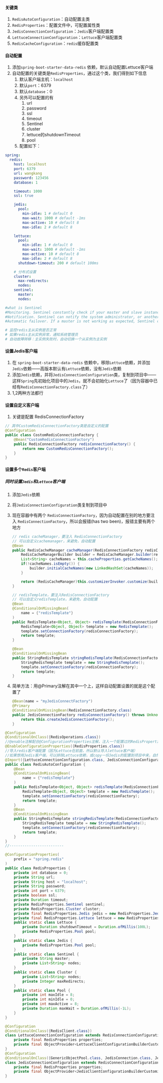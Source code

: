 #### 关键类

1. `RedisAutoConfiguration`：自动配置主类
2. `RedisProperties`：配置文件中，可配置属性类
3. `JedisConnectionConfiguration`：`Jedis`客户端配置类
4. `LettuceConnectionConfiguration`：`Lettuce`客户端配置类
5. `RedisCacheConfiguration`：`redis`缓存配置类




#### 自动配置

1. 添加`spring-boot-starter-data-redis` 依赖，默认自动配置Lettuce客户端
2. 自动配置的关键类是`RedisProperties`，通过这个类，我们得到如下信息
   1. 默认客户端主机：`localhost`
   2. 默认`port`：6379
   3. 默认`database`：0
   4. 另外可以配置的有
      1. url
      2. password
      3. ssl
      4. timeout
      5. Sentinel
      6. cluster
      7. lettuce的shutdownTimeout
      8. pool
   5. 配置如下：

```yml
spring:
  redis:
    host: localhost
    port: 6379
    url: wangkang
    password: 123456
    database: 1

    timeout: 1000
    ssl: true

    jedis:
      pool:
        min-idle: 1 # default 0
        max-wait: 1000 # default -1ms
        max-active: 10 # default 8
        max-idle: 2 # default 8

    lettuce:
      pool:
        min-idle: 1 # default 0
        max-wait: 1000 # default -1ms
        max-active: 10 # default 8
        max-idle: 2 # default 8
      shutdown-timeout: 200 # default 100ms

    # 分布式设置
    cluster:
      max-redirects:
      nodes:
    sentinel:
      master:
      nodes:

#what is Sentinel
#Monitoring. Sentinel constantly check if your master and slave instances are working as expected.
#Notification. Sentinel can notify the system administrator, or another computer program, via an API, that something is wrong with one of the monitored Redis instances.
#Automatic failover. If a master is not working as expected, Sentinel can start a failover process where a slave is promoted to master, the other additional slaves are reconfigured to use the new master, and the applications using the Redis server informed about the new address to use when connecting.

# 监控redis主从实例是否正常
# 如果redis主从实例异常，通知系统管理员
# 自动故障转移：主实例失败时，自动切换一个从实例为主实例
```




####  设置Jedis客户端

1. 在 `spring-boot-starter-data-redis` 依赖中，移除`Lettuce`依赖，并添加`Jedis`依赖——高版本默认有`Lettuce`依赖，没有`Jedis`依赖
2. 添加`Jedis`依赖，并将`JedisConnectionConfiguration`类，复制到项目中——这样`Spring`先初始化项目中的`Jedis`，就不会初始化`Lettuce`了（因为容器中已经有`RedisConnectionFactory.class`了）
3. 1,2两种方法都行



#### 设置自定义客户端

1. 关键是配置 RedisConnectionFactory

```java
// 其中CustomRedisConnectionFactory类是自定义的配置
@Configuration
public class CostomRedisConnectionFactory {
    @Bean("CustomRedisConnectionFactory")
    public RedisConnectionFactory redisConnectionFactory() {
        return new CustomRedisConnectionFactory();
    }
}
```



#### 设置多个`Redis`客户端

##### 同时设置`Jedis`和`Lettuce`客户端

1. 添加`Jedis`依赖

2. 将`JedisConnectionConfiguration`类复制到项目中

3. 现在容器中有两个 `RedisConnectionFactory`，因为自动配置在别的地方要注入 `RedisConnectionFactory`，所以会报错(has two been)，报错主要有两个地方

   ```java
   // redis cacheManager，要注入 RedisConnectionFactory
   // 可以自定义cachemanager，来避免，自动配置
   @Bean
   public RedisCacheManager cacheManager(RedisConnectionFactory redisConnectionFactory, ResourceLoader resourceLoader) {
       RedisCacheManagerBuilder builder = RedisCacheManager.builder(redisConnectionFactory).cacheDefaults(this.determineConfiguration(resourceLoader.getClassLoader()));
       List<String> cacheNames = this.cacheProperties.getCacheNames();
       if(!cacheNames.isEmpty()) {
           builder.initialCacheNames(new LinkedHashSet(cacheNames));
       }
   
       return (RedisCacheManager)this.customizerInvoker.customize(builder.build());
   }
   
   // redisTemplate，要注入RedisConnectionFactory
   // 可以自定义redisTemplate，来避免，自动配置
   @Bean
   @ConditionalOnMissingBean(
       name = {"redisTemplate"}
   )
   public RedisTemplate<Object, Object> redisTemplate(RedisConnectionFactory redisConnectionFactory) throws UnknownHostException {
       RedisTemplate<Object, Object> template = new RedisTemplate();
       template.setConnectionFactory(redisConnectionFactory);
       return template;
   }
   
   @Bean
   @ConditionalOnMissingBean
   public StringRedisTemplate stringRedisTemplate(RedisConnectionFactory redisConnectionFactory) throws UnknownHostException {
       StringRedisTemplate template = new StringRedisTemplate();
       template.setConnectionFactory(redisConnectionFactory);
       return template;
   }
   ```

4. 简单方法：用@Primary注解在其中一个上，这样自动配置设置的就是这个配置了

   ```java
   @Bean(name = "myJedisConnectFactory")
   @Primary
   @ConditionalOnMissingBean(RedisConnectionFactory.class)
   public JedisConnectionFactory redisConnectionFactory() throws UnknownHostException {
       return this.createJedisConnectionFactory();
   }
   ```



```java
@Configuration
@ConditionalOnClass({RedisOperations.class})
//@enable注解配合@ConfigurationProperties注解，注入一个配置过的RedisProperties类
@EnableConfigurationProperties({RedisProperties.class})
//导入redis客户端配置（因为Lettuce在前面，所以默认导入lettuce客户端）
//如果想用Jedis客户端，可以排除Lettuce依赖，或copy一份Jedis的配置到项目中来，自然就先初始化Jedis了
@Import({LettuceConnectionConfiguration.class, JedisConnectionConfiguration.class})
public class RedisAutoConfiguration {
    @Bean
    @ConditionalOnMissingBean(
        name = {"redisTemplate"}
    )
    public RedisTemplate<Object, Object> redisTemplate(RedisConnectionFactory redisConnectionFactory) throws UnknownHostException {
        RedisTemplate<Object, Object> template = new RedisTemplate();
        template.setConnectionFactory(redisConnectionFactory);
        return template;
    }
    @Bean
    @ConditionalOnMissingBean
    public StringRedisTemplate stringRedisTemplate(RedisConnectionFactory redisConnectionFactory) throws UnknownHostException {
        StringRedisTemplate template = new StringRedisTemplate();
        template.setConnectionFactory(redisConnectionFactory);
        return template;
    }
}
//-------------------------

@ConfigurationProperties(
    prefix = "spring.redis"
)
public class RedisProperties {
    private int database = 0;
    private String url;
    private String host = "localhost";
    private String password;
    private int port = 6379;
    private boolean ssl;
    private Duration timeout;
    private RedisProperties.Sentinel sentinel;
    private RedisProperties.Cluster cluster;
    private final RedisProperties.Jedis jedis = new RedisProperties.Jedis();
    private final RedisProperties.Lettuce lettuce = new RedisProperties.Lettuce();
    public static class Lettuce {
        private Duration shutdownTimeout = Duration.ofMillis(100L);
        private RedisProperties.Pool pool;
    }
    public static class Jedis {
        private RedisProperties.Pool pool;
    }
    public static class Sentinel {
        private String master;
        private List<String> nodes;
    }
    public static class Cluster {
        private List<String> nodes;
        private Integer maxRedirects;
    }
    public static class Pool {
        private int maxIdle = 8;
        private int minIdle = 0;
        private int maxActive = 8;
        private Duration maxWait = Duration.ofMillis(-1L);
    }
}

@Configuration
@ConditionalOnClass({RedisClient.class})
class LettuceConnectionConfiguration extends RedisConnectionConfiguration {
    private final RedisProperties properties;
    private final ObjectProvider<LettuceClientConfigurationBuilderCustomizer> builderCustomizers;
}
@Configuration
@ConditionalOnClass({GenericObjectPool.class, JedisConnection.class, Jedis.class})
class JedisConnectionConfiguration extends RedisConnectionConfiguration {
    private final RedisProperties properties;
    private final ObjectProvider<JedisClientConfigurationBuilderCustomizer> builderCustomizers;
}
```